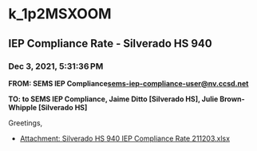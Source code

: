 # k_1p2MSXOOM
## IEP Compliance Rate - Silverado HS 940
### Dec 3, 2021, 5:31:36 PM
**FROM: SEMS IEP Compliance<sems-iep-compliance-user@nv.ccsd.net>**

**TO: to SEMS IEP Compliance, Jaime Ditto [Silverado HS], Julie Brown-Whipple [Silverado HS]**


Greetings,  





* [Attachment: Silverado HS 940 IEP Compliance Rate 211203.xlsx](k_1p2MSXOOM-attachment-1.xlsx)
